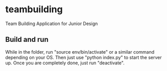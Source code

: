 # teambuilding
Team Building Application for Junior Design

## Build and run
While in the folder, run "source env/bin/activate" or a similar command depending on your OS. Then just use "python index.py" to start the server up. Once you are completely done, just run "deactivate".

